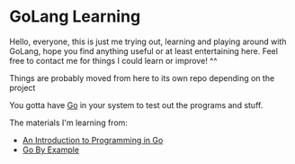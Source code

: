 # GoLang Learning
Hello, everyone, this is just me trying out, learning and playing around with GoLang, hope you find anything useful or at least entertaining here. Feel free to contact me for things I could learn or improve! ^^

Things are probably moved from here to its own repo depending on the project

You gotta have [Go](https://go.dev/dl/) in your system to test out the programs and stuff.

The materials I'm learning from:
- [An Introduction to Programming in Go](https://www.golang-book.com/books/intro)
- [Go By Example](https://gobyexample.com)